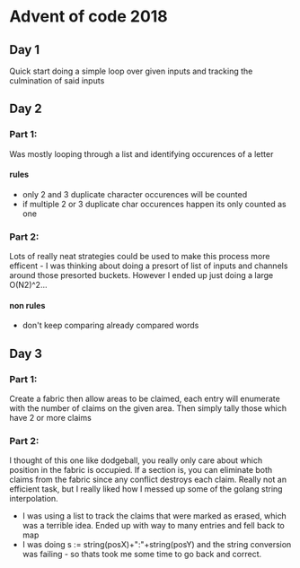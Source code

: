 # Advent of code 2018

## Day 1
Quick start doing a simple loop over given inputs and tracking the culmination of said inputs

## Day 2

### Part 1:

Was mostly looping through a list and identifying occurences of a letter

#### rules
  - only 2 and 3 duplicate character occurences will be counted
  - if multiple 2 or 3 duplicate char occurences happen its only counted as one

### Part 2:

Lots of really neat strategies could be used to make this process more efficent - I was thinking about doing a presort of list of inputs and channels around those presorted buckets. However I ended up just doing a large O(N2)^2...

#### non rules
  - don't keep comparing already compared words

## Day 3

### Part 1:

Create a fabric then allow areas to be claimed, each entry will enumerate with the number of claims on the given area. Then simply tally those which have 2 or more claims

### Part 2:

I thought of this one like dodgeball, you really only care about which position in the fabric is occupied. If a section is, you can eliminate both claims from the fabric since any conflict destroys each claim.
Really not an efficient task, but I really liked how I messed up some of the golang string interpolation.

- I was using a list to track the claims that were marked as erased, which was a terrible idea. Ended up with way to many entries and fell back to map
- I was doing s := string(posX)+":"+string(posY) and the string conversion was failing - so thats took me some time to go back and correct.
